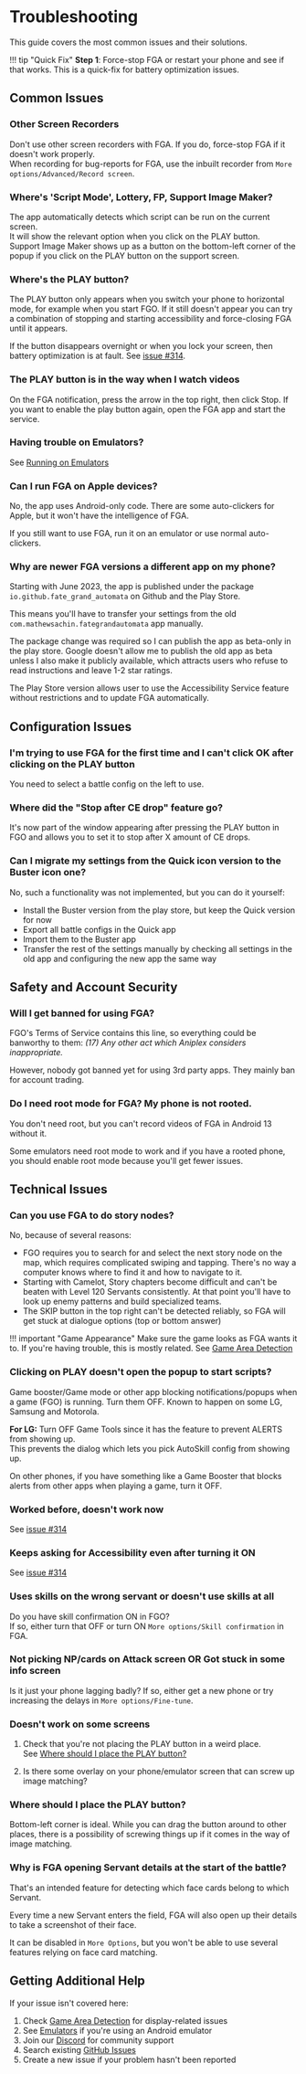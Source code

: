 # Troubleshooting

This guide covers the most common issues and their solutions.

!!! tip "Quick Fix"
    **Step 1**: Force-stop FGA or restart your phone and see if that works. This is a quick-fix for battery optimization issues.

## Common Issues

### Other Screen Recorders
Don't use other screen recorders with FGA. If you do, force-stop FGA if it doesn't work properly.  
When recording for bug-reports for FGA, use the inbuilt recorder from `More options/Advanced/Record screen`.

### Where's 'Script Mode', Lottery, FP, Support Image Maker?
The app automatically detects which script can be run on the current screen.  
It will show the relevant option when you click on the PLAY button.  
Support Image Maker shows up as a button on the bottom-left corner of the popup if you click on the PLAY button on the support screen.

### Where's the PLAY button?
The PLAY button only appears when you switch your phone to horizontal mode, for example when you start FGO. If it still doesn't appear you can try a combination of stopping and starting accessibility and force-closing FGA until it appears.

If the button disappears overnight or when you lock your screen, then battery optimization is at fault. See [issue #314](https://github.com/Fate-Grand-Automata/FGA/issues/314).

### The PLAY button is in the way when I watch videos

On the FGA notification, press the arrow in the top right, then click Stop.
If you want to enable the play button again, open the FGA app and start the service.

### Having trouble on Emulators?

See [Running on Emulators](emulators.md)

### Can I run FGA on Apple devices?
No, the app uses Android-only code. There are some auto-clickers for Apple, but it won't have the intelligence of FGA.

If you still want to use FGA, run it on an emulator or use normal auto-clickers.

### Why are newer FGA versions a different app on my phone?
Starting with June 2023, the app is published under the package `io.github.fate_grand_automata` on Github and the Play Store.

This means you'll have to transfer your settings from the old `com.mathewsachin.fategrandautomata` app manually.

The package change was required so I can publish the app as beta-only in the play store. Google doesn't allow me to publish the old app as beta unless I also make it publicly available, which attracts users who refuse to read instructions and leave 1-2 star ratings.

The Play Store version allows user to use the Accessibility Service feature without restrictions and to update FGA automatically.

## Configuration Issues

### I'm trying to use FGA for the first time and I can't click OK after clicking on the PLAY button
You need to select a battle config on the left to use.

### Where did the "Stop after CE drop" feature go?
It's now part of the window appearing after pressing the PLAY button in FGO and allows you to set it to stop after X amount of CE drops.

### Can I migrate my settings from the Quick icon version to the Buster icon one?
No, such a functionality was not implemented, but you can do it yourself:

- Install the Buster version from the play store, but keep the Quick version for now
- Export all battle configs in the Quick app
- Import them to the Buster app
- Transfer the rest of the settings manually by checking all settings in the old app and configuring the new app the same way

## Safety and Account Security

### Will I get banned for using FGA?
FGO's Terms of Service contains this line, so everything could be banworthy to them:
*(17) Any other act which Aniplex considers inappropriate.*

However, nobody got banned yet for using 3rd party apps. They mainly ban for account trading.

### Do I need root mode for FGA? My phone is not rooted.
You don't need root, but you can't record videos of FGA in Android 13 without it.

Some emulators need root mode to work and if you have a rooted phone, you should enable root mode because you'll get fewer issues.

## Technical Issues

### Can you use FGA to do story nodes?
No, because of several reasons:
- FGO requires you to search for and select the next story node on the map, which requires complicated swiping and tapping. There's no way a computer knows where to find it and how to navigate to it.
- Starting with Camelot, Story chapters become difficult and can't be beaten with Level 120 Servants consistently. At that point you'll have to look up enemy patterns and build specialized teams.
- The SKIP button in the top right can't be detected reliably, so FGA will get stuck at dialogue options (top or bottom answer)

!!! important "Game Appearance"
    Make sure the game looks as FGA wants it to. If you're having trouble, this is mostly related.
    See [Game Area Detection](game-area-detection.md)

### Clicking on PLAY doesn't open the popup to start scripts?
Game booster/Game mode or other app blocking notifications/popups when a game (FGO) is running.
Turn them OFF. Known to happen on some LG, Samsung and Motorola.

**For LG:**
Turn OFF Game Tools since it has the feature to prevent ALERTS from showing up.  
This prevents the dialog which lets you pick AutoSkill config from showing up.

On other phones, if you have something like a Game Booster that blocks alerts from other apps when playing a game, turn it OFF.

### Worked before, doesn't work now

See [issue #314](https://github.com/Fate-Grand-Automata/FGA/issues/314)

### Keeps asking for Accessibility even after turning it ON

See [issue #314](https://github.com/Fate-Grand-Automata/FGA/issues/314)

### Uses skills on the wrong servant or doesn't use skills at all

Do you have skill confirmation ON in FGO?  
If so, either turn that OFF or turn ON `More options/Skill confirmation` in FGA.

### Not picking NP/cards on Attack screen OR Got stuck in some info screen

Is it just your phone lagging badly? If so, either get a new phone or try increasing the delays in `More options/Fine-tune`.

### Doesn't work on some screens

1. Check that you're not placing the PLAY button in a weird place.  
   See [Where should I place the PLAY button?](#where-should-i-place-the-play-button)

2. Is there some overlay on your phone/emulator screen that can screw up image matching?

### Where should I place the PLAY button?

Bottom-left corner is ideal. While you can drag the button around to other places, there is a possibility of screwing things up if it comes in the way of image matching.

### Why is FGA opening Servant details at the start of the battle?

That's an intended feature for detecting which face cards belong to which Servant.

Every time a new Servant enters the field, FGA will also open up their details to take a screenshot of their face.

It can be disabled in `More Options`, but you won't be able to use several features relying on face card matching.

## Getting Additional Help

If your issue isn't covered here:

1. Check [Game Area Detection](game-area-detection.md) for display-related issues
2. See [Emulators](emulators.md) if you're using an Android emulator
3. Join our [Discord](https://discord.gg/fate-grand-automata) for community support
4. Search existing [GitHub Issues](https://github.com/Fate-Grand-Automata/FGA/issues)
5. Create a new issue if your problem hasn't been reported